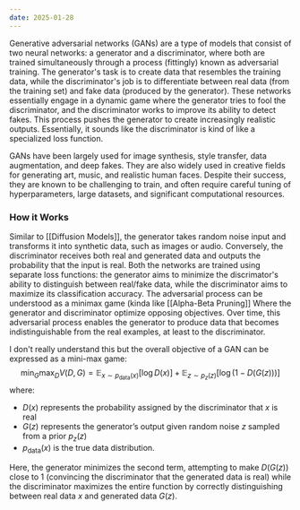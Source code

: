 ```yaml
---
date: 2025-01-28
---
```

Generative adversarial networks (GANs) are a type of models that consist of two neural networks: a generator and a discriminator, where both are trained simultaneously through a process (fittingly) known as adversarial training. The generator's task is to create data that resembles the training data, while the discriminator's job is to differentiate between real data (from the training set) and fake data (produced by the generator). These networks essentially engage in a dynamic game where the generator tries to fool the discriminator, and the discriminator works to improve its ability to detect fakes. This process pushes the generator to create increasingly realistic outputs. Essentially, it sounds like the discriminator is kind of like a specialized loss function.

GANs have been largely used for image synthesis, style transfer, data augmentation, and deep fakes. They are also widely used in creative fields for generating art, music, and realistic human faces. Despite their success, they are known to be challenging to train, and often require careful tuning of hyperparameters, large datasets, and significant computational resources. 
### How it Works
Similar to [[Diffusion Models]], the generator takes random noise input and transforms it into synthetic data, such as images or audio. Conversely, the discriminator receives both real and generated data and outputs the probability that the input is real. Both the networks are trained using separate loss functions: the generator aims to minimize the discrimator's ability to distinguish between real/fake data, while the discriminator aims to maximize its classification accuracy. The adversarial process can be understood as a minimax game (kinda like [[Alpha-Beta Pruning]] Where the generator and discriminator optimize opposing objectives. Over time, this adversarial process enables the generator to produce data that becomes indistinguishable from the real examples, at least to the discriminator. 

I don't really understand this but the overall objective of a GAN can be expressed as a mini-max game:
$$\min_G \max_D V(D, G) = \mathbb{E}_{x \sim p_\text{data}(x)} [\log D(x)] + \mathbb{E}_{z \sim p_z(z)} [\log (1 - D(G(z)))]$$
where:
- $D(x)$ represents the probability assigned by the discriminator that $x$ is real
- $G(z)$ represents the generator’s output given random noise $z$ sampled from a prior $p_z(z)$
- $p_\text{data}(x)$ is the true data distribution.

Here, the generator minimizes the second term, attempting to make $D(G(z))$ close to 1 (convincing the discriminator that the generated data is real) while the discriminator maximizes the entire function by correctly distinguishing between real data $x$ and generated data $G(z)$.